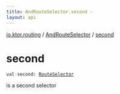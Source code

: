 ```yaml
---
title: AndRouteSelector.second - 
layout: api
---
```


<div class='api-docs-breadcrumbs'><a href="../index.html">io.ktor.routing</a> / <a href="index.html">AndRouteSelector</a> / <a href="./second.html">second</a></div>

# second

<div class="signature"><code><span class="keyword">val </span><span class="identifier">second</span><span class="symbol">: </span><a href="../-route-selector/index.html"><span class="identifier">RouteSelector</span></a></code></div>

is a second selector


